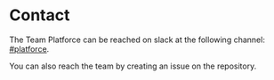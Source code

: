 # Contact

The Team Platforce can be reached on slack at the following channel: [#platforce](https://nav-it.slack.com/archives/CMYSGB77B).

You can also reach the team by creating an issue on the repository.
